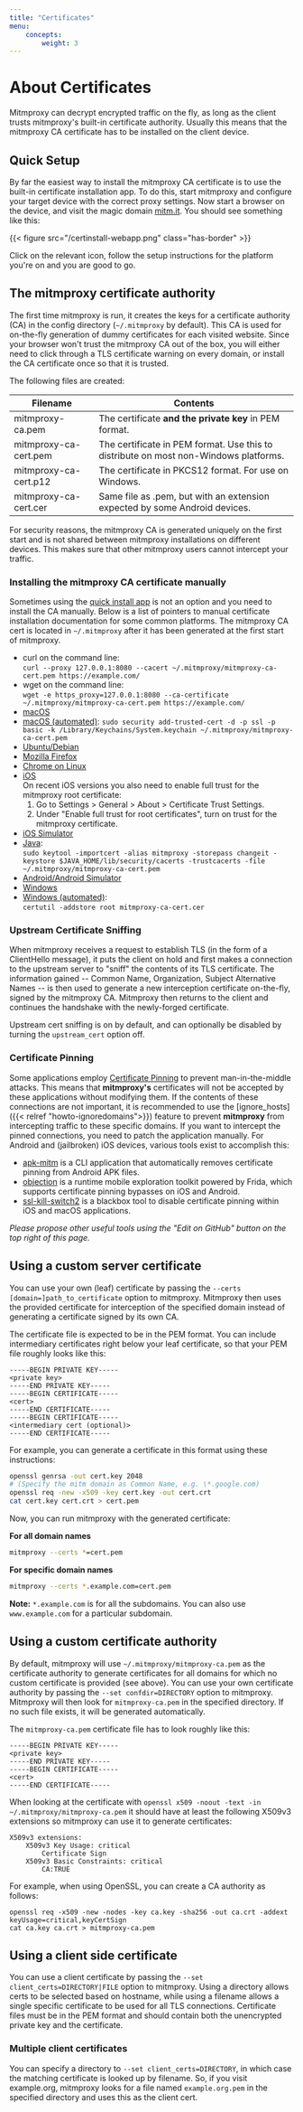 ```yaml
---
title: "Certificates"
menu:
    concepts:
        weight: 3
---
```


# About Certificates

Mitmproxy can decrypt encrypted traffic on the fly, as long as the client trusts
mitmproxy's built-in certificate authority. Usually this means that the mitmproxy CA
certificate has to be installed on the client device.

## Quick Setup

By far the easiest way to install the mitmproxy CA certificate is to use the
built-in certificate installation app. To do this, start mitmproxy and
configure your target device with the correct proxy settings. Now start a
browser on the device, and visit the magic domain [mitm.it](http://mitm.it/). You should see
something like this:

{{< figure src="/certinstall-webapp.png" class="has-border" >}}

Click on the relevant icon, follow the setup instructions for the platform
you're on and you are good to go.

## The mitmproxy certificate authority

The first time mitmproxy is run, it creates the keys for a certificate
authority (CA) in the config directory (`~/.mitmproxy` by default).
This CA is used for on-the-fly generation of dummy certificates for each visited website.
Since your browser won't trust the mitmproxy CA out of the box, you will either need to click through a TLS certificate
warning on every domain, or install the CA certificate once so that it is trusted.

The following files are created:

| Filename              | Contents                                                                             |
| --------------------- | ------------------------------------------------------------------------------------ |
| mitmproxy-ca.pem      | The certificate **and the private key** in PEM format.                               |
| mitmproxy-ca-cert.pem | The certificate in PEM format. Use this to distribute on most non-Windows platforms. |
| mitmproxy-ca-cert.p12 | The certificate in PKCS12 format. For use on Windows.                                |
| mitmproxy-ca-cert.cer | Same file as .pem, but with an extension expected by some Android devices.           |

For security reasons, the mitmproxy CA is generated uniquely on the first start and
is not shared between mitmproxy installations on different devices. This makes sure
that other mitmproxy users cannot intercept your traffic.



### Installing the mitmproxy CA certificate manually

Sometimes using the [quick install app](#quick-setup) is not an option and you need to install the CA manually. 
Below is a list of pointers to manual certificate installation
documentation for some common platforms. The mitmproxy CA cert is located in
`~/.mitmproxy` after it has been generated at the first start of mitmproxy.

- curl on the command line:  
  `curl --proxy 127.0.0.1:8080 --cacert ~/.mitmproxy/mitmproxy-ca-cert.pem https://example.com/`
- wget on the command line:  
  `wget -e https_proxy=127.0.0.1:8080 --ca-certificate ~/.mitmproxy/mitmproxy-ca-cert.pem https://example.com/`
- [macOS](https://support.apple.com/guide/keychain-access/add-certificates-to-a-keychain-kyca2431/mac)
- [macOS (automated)](https://www.dssw.co.uk/reference/security.html):
  `sudo security add-trusted-cert -d -p ssl -p basic -k /Library/Keychains/System.keychain ~/.mitmproxy/mitmproxy-ca-cert.pem`
- [Ubuntu/Debian]( https://askubuntu.com/questions/73287/how-do-i-install-a-root-certificate/94861#94861)
- [Mozilla Firefox](https://wiki.mozilla.org/MozillaRootCertificate#Mozilla_Firefox)
- [Chrome on Linux](https://stackoverflow.com/a/15076602/198996)
- [iOS](http://jasdev.me/intercepting-ios-traffic)  
  On recent iOS versions you also need to enable full trust for the mitmproxy
  root certificate:
    1. Go to Settings > General > About > Certificate Trust Settings.
    2. Under "Enable full trust for root certificates", turn on trust for
       the mitmproxy certificate.
- [iOS Simulator](https://github.com/ADVTOOLS/ADVTrustStore#how-to-use-advtruststore)
- [Java](https://docs.oracle.com/cd/E19906-01/820-4916/geygn/index.html):  
  `sudo keytool -importcert -alias mitmproxy -storepass changeit -keystore $JAVA_HOME/lib/security/cacerts -trustcacerts -file ~/.mitmproxy/mitmproxy-ca-cert.pem`
- [Android/Android Simulator](http://wiki.cacert.org/FAQ/ImportRootCert#Android_Phones_.26_Tablets)
- [Windows](https://web.archive.org/web/20160612045445/http://windows.microsoft.com/en-ca/windows/import-export-certificates-private-keys#1TC=windows-7)
- [Windows (automated)](https://technet.microsoft.com/en-us/library/cc732443.aspx):  
  `certutil -addstore root mitmproxy-ca-cert.cer`

### Upstream Certificate Sniffing

When mitmproxy receives a request to establish TLS (in the form of a ClientHello message), it puts the client on hold
and first makes a connection to the upstream server to "sniff" the contents of its TLS certificate.
The information gained -- Common Name, Organization, Subject Alternative Names -- is then used to generate a new 
interception certificate on-the-fly, signed by the mitmproxy CA. Mitmproxy then returns to the client and continues
the handshake with the newly-forged certificate.

Upstream cert sniffing is on by default, and can optionally be disabled by turning the `upstream_cert` option off.


### Certificate Pinning

Some applications employ [Certificate
Pinning](https://en.wikipedia.org/wiki/HTTP_Public_Key_Pinning) to prevent
man-in-the-middle attacks. This means that **mitmproxy's** 
certificates will not be accepted by these applications without modifying them.
If the contents of these connections are not important, it is recommended to use
the [ignore_hosts]({{< relref "howto-ignoredomains">}}) feature to prevent
**mitmproxy** from intercepting traffic to these specific
domains. If you want to intercept the pinned connections, you need to patch the
application manually. For Android and (jailbroken) iOS devices, various tools
exist to accomplish this:

 - [apk-mitm](https://github.com/shroudedcode/apk-mitm) is a CLI application that automatically removes certificate
   pinning from Android APK files.
 - [objection](https://github.com/sensepost/objection) is a runtime mobile exploration toolkit powered by Frida,
   which supports certificate pinning bypasses on iOS and Android.
 - [ssl-kill-switch2](https://github.com/nabla-c0d3/ssl-kill-switch2) is a blackbox tool to disable certificate pinning
   within iOS and macOS applications.

*Please propose other useful tools using the "Edit on GitHub" button on the top right of this page.*

## Using a custom server certificate

You can use your own (leaf) certificate by passing the `--certs
[domain=]path_to_certificate` option to mitmproxy. Mitmproxy then uses the
provided certificate for interception of the specified domain instead of
generating a certificate signed by its own CA.

The certificate file is expected to be in the PEM format. You can include
intermediary certificates right below your leaf certificate, so that your PEM
file roughly looks like this:

    -----BEGIN PRIVATE KEY-----
    <private key>
    -----END PRIVATE KEY-----
    -----BEGIN CERTIFICATE-----
    <cert>
    -----END CERTIFICATE-----
    -----BEGIN CERTIFICATE-----
    <intermediary cert (optional)>
    -----END CERTIFICATE-----

For example, you can generate a certificate in this format using these
instructions:

```bash
openssl genrsa -out cert.key 2048
# (Specify the mitm domain as Common Name, e.g. \*.google.com)
openssl req -new -x509 -key cert.key -out cert.crt
cat cert.key cert.crt > cert.pem
```

Now, you can run mitmproxy with the generated certificate:

**For all domain names**

```bash
mitmproxy --certs *=cert.pem
```

**For specific domain names**

```bash
mitmproxy --certs *.example.com=cert.pem
```

**Note:** `*.example.com` is for all the subdomains. You can also use
`www.example.com` for a particular subdomain.

## Using a custom certificate authority

By default, mitmproxy will use `~/.mitmproxy/mitmproxy-ca.pem` as the
certificate authority to generate certificates for all domains for which
no custom certificate is provided (see above). You can use your own
certificate authority by passing the `--set confdir=DIRECTORY` option to
mitmproxy. Mitmproxy will then look for `mitmproxy-ca.pem` in the
specified directory. If no such file exists, it will be generated
automatically.

The `mitmproxy-ca.pem` certificate file has to look roughly like this:

    -----BEGIN PRIVATE KEY-----
    <private key>
    -----END PRIVATE KEY-----
    -----BEGIN CERTIFICATE-----
    <cert>
    -----END CERTIFICATE-----

When looking at the certificate with 
`openssl x509 -noout -text -in ~/.mitmproxy/mitmproxy-ca.pem`
it should have at least the following X509v3 extensions so mitmproxy can 
use it to generate certificates:

    X509v3 extensions:
        X509v3 Key Usage: critical
            Certificate Sign
        X509v3 Basic Constraints: critical
            CA:TRUE

For example, when using OpenSSL, you can create a CA authority as follows:

```shell
openssl req -x509 -new -nodes -key ca.key -sha256 -out ca.crt -addext keyUsage=critical,keyCertSign
cat ca.key ca.crt > mitmproxy-ca.pem
```

## Using a client side certificate

You can use a client certificate by passing the `--set client_certs=DIRECTORY|FILE`
option to mitmproxy. Using a directory allows certs to be selected based on
hostname, while using a filename allows a single specific certificate to be used
for all TLS connections. Certificate files must be in the PEM format and should
contain both the unencrypted private key and the certificate.

### Multiple client certificates

You can specify a directory to `--set client_certs=DIRECTORY`, in which case the matching
certificate is looked up by filename. So, if you visit example.org, mitmproxy
looks for a file named `example.org.pem` in the specified directory and uses
this as the client cert.
